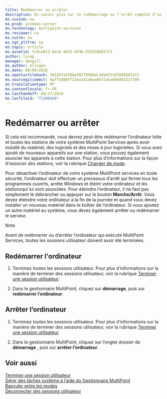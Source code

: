 ```yaml
---
title: Redémarrer ou arrêter
description: En savoir plus sur le redémarrage ou l’arrêt complet d’un système dans MultiPoint services
ms.custom: na
ms.prod: windows-server
ms.technology: multipoint-services
ms.reviewer: na
ms.suite: na
ms.tgt_pltfrm: na
ms.topic: article
ms.assetid: fc9ce813-6ecb-4422-8f4b-5226386823f3
author: lizap
manager: dongill
ms.author: elizapo
ms.date: 08/04/2016
ms.openlocfilehash: 76155fa5f8baf877999bdc3eb0753d7805087a72
ms.sourcegitcommit: 6aff3d88ff22ea141a6ea6572a5ad8dd6321f199
ms.translationtype: MT
ms.contentlocale: fr-FR
ms.lasthandoff: 09/27/2019
ms.locfileid: "71389420"
---
```

# <a name="restart-or-shut-down"></a>Redémarrer ou arrêter
Si cela est recommandé, vous devrez peut-être redémarrer l’ordinateur hôte et toutes les *stations* de votre système MultiPoint Services après avoir installé du matériel, des logiciels et des mises à jour logicielles. Si vous avez ajouté de nouveaux appareils sur une station, vous pouvez également associer les appareils à cette station. Pour plus d’informations sur la façon d’*associer des stations*, voir la rubrique [Changer de mode](Switch-Between-Modes.md).  
  
Pour désactiver l’ordinateur de votre système MultiPoint services en toute sécurité, l’ordinateur doit effectuer un processus d’arrêt qui ferme tous les programmes ouverts, arrête Windows et éteint votre ordinateur et les *stations*qui lui sont associées. Pour éteindre l’ordinateur, il ne faut pas simplement le débrancher ou appuyer sur le bouton **Marche/Arrêt**. Vous devez éteindre votre ordinateur à la fin de la journée et quand vous devez installer un nouveau matériel dans le boîtier de l’ordinateur.  Si vous ajoutez un autre matériel au système, vous devez également arrêter ou redémarrer le serveur.  
  
> [!NOTE]  
> Avant de redémarrer ou d’arrêter l’ordinateur qui exécute MultiPoint Services, toutes les *sessions* utilisateur doivent avoir été terminées.  
  
## <a name="restart-the-computer"></a>Redémarrer l'ordinateur  
  
1.  Terminez toutes les sessions utilisateur. Pour plus d’informations sur la manière de terminer des sessions utilisateur, voir la rubrique [Terminer une session utilisateur](End-a-User-Session.md).  
  
2.  Dans le gestionnaire MultiPoint, cliquez sur **démarrage**, puis sur **redémarrer l’ordinateur**.  
  
## <a name="shut-down-the-computer"></a>Arrêter l’ordinateur  
  
1.  Terminez toutes les sessions utilisateur. Pour plus d’informations sur la manière de terminer des sessions utilisateur, voir la rubrique [Terminer une session utilisateur](End-a-User-Session.md).  
  
2.  Dans le gestionnaire MultiPoint, cliquez sur l’onglet dossier de **démarrage** , puis sur **arrêter l’ordinateur**.  
  
## <a name="see-also"></a>Voir aussi  
[Terminer une session utilisateur](End-a-User-Session.md)  
[Gérer des tâches système à l’aide du Gestionnaire MultiPoint](Manage-System-Tasks-Using-MultiPoint-Manager.md)  
[Basculer entre les modes](Switch-Between-Modes.md)  
[Déconnecter des sessions utilisateur](Log-off-or-Disconnect-User-Sessions.md)